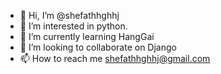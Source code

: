 - 👋 Hi, I’m @shefathhghhj
- 👀 I’m interested in python.
- 🌱 I’m currently learning HangGai
- 💞️ I’m looking to collaborate on Django
- 📫 How to reach me shefathhghhj@gmail.com

<!---
shefathhghhj/shefathhghhj is a ✨ special ✨ repository because its `README.md` (this file) appears on your GitHub profile.
You can click the Preview link to take a look at your changes.
--->
